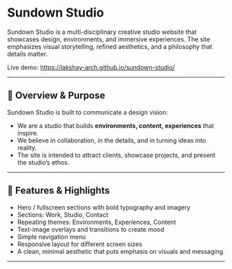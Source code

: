# Sundown Studio

Sundown Studio is a multi-disciplinary creative studio website that showcases design, environments, and immersive experiences. The site emphasizes visual storytelling, refined aesthetics, and a philosophy that details matter.

Live demo: https://lakshay-arch.github.io/sundown-studio/

---

## 📖 Overview & Purpose

Sundown Studio is built to communicate a design vision:  
- We are a studio that builds **environments, content, experiences** that inspire.  
- We believe in collaboration, in the details, and in turning ideas into reality.  
- The site is intended to attract clients, showcase projects, and present the studio’s ethos.

---

## 🧱 Features & Highlights

- Hero / fullscreen sections with bold typography and imagery  
- Sections: Work, Studio, Contact  
- Repeating themes: Environments, Experiences, Content  
- Text-image overlays and transitions to create mood  
- Simple navigation menu  
- Responsive layout for different screen sizes  
- A clean, minimal aesthetic that puts emphasis on visuals and messaging

---
